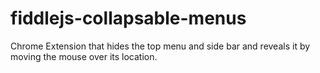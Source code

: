 fiddlejs-collapsable-menus
==========================

Chrome Extension that hides the top menu and side bar and reveals it by moving the mouse over its location.